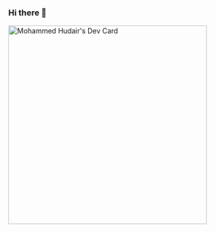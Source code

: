 ### Hi there 👋

<!--
**Hudair/hudair** is a ✨ _special_ ✨ repository because its `README.md` (this file) appears on your GitHub profile.

Here are some ideas to get you started:

- 🔭 I’m currently working on ...
- 🌱 I’m currently learning ...
- 👯 I’m looking to collaborate on ...
- 🤔 I’m looking for help with ...
- 💬 Ask me about ...
- 📫 How to reach me: ...
- 😄 Pronouns: ...
- ⚡ Fun fact: ...
-->
<a href="https://app.daily.dev/hudair"><img src="https://api.daily.dev/devcards/8ece1b2d27e04fae91b63a9123dcc464.png?r=9cr" width="400" alt="Mohammed Hudair's Dev Card"/></a>
